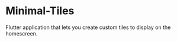 # Minimal-Tiles
Flutter application that lets you create custom tiles to display on the homescreen.
